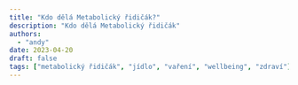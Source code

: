 ```yaml
---
title: "Kdo dělá Metabolický řidičák?"
description: "Kdo dělá Metabolický řidičák"
authors:
  - "andy"
date: 2023-04-20
draft: false
tags: ["metabolický řidičák", "jídlo", "vaření", "wellbeing", "zdraví"]
---
```


